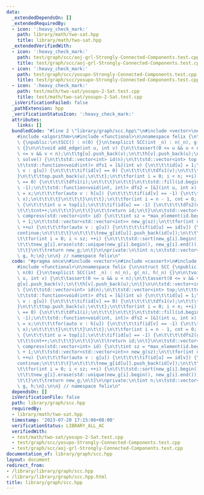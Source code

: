```yaml
---
data:
  _extendedDependsOn: []
  _extendedRequiredBy:
  - icon: ':heavy_check_mark:'
    path: library/math/two-sat.hpp
    title: library/math/two-sat.hpp
  _extendedVerifiedWith:
  - icon: ':heavy_check_mark:'
    path: test/graph/scc/aoj-grl-Strongly-Connected-Components.test.cpp
    title: test/graph/scc/aoj-grl-Strongly-Connected-Components.test.cpp
  - icon: ':heavy_check_mark:'
    path: test/graph/scc/yosupo-Strongly-Connected-Components.test.cpp
    title: test/graph/scc/yosupo-Strongly-Connected-Components.test.cpp
  - icon: ':heavy_check_mark:'
    path: test/math/two-sat/yosupo-2-Sat.test.cpp
    title: test/math/two-sat/yosupo-2-Sat.test.cpp
  _isVerificationFailed: false
  _pathExtension: hpp
  _verificationStatusIcon: ':heavy_check_mark:'
  attributes:
    links: []
  bundledCode: "#line 2 \"library/graph/scc.hpp\"\n#include <vector>\n#include <cassert>\n\
    #include <algorithm>\n#include <functional>\n\nnamespace felix {\n\nstruct SCC\
    \ {\npublic:\n\tSCC() : n(0) {}\n\texplicit SCC(int _n) : n(_n), g(_n), h(_n)\
    \ {}\n\n\tvoid add_edge(int u, int v) {\n\t\tassert(0 <= u && u < n);\n\t\tassert(0\
    \ <= v && v < n);\n\t\tg[u].push_back(v);\n\t\th[v].push_back(u);\n\t}\n\n\tstd::vector<int>\
    \ solve() {\n\t\tstd::vector<int> id(n);\n\t\tstd::vector<int> top;\n\t\ttop.reserve(n);\n\
    \t\tstd::function<void(int)> dfs1 = [&](int u) {\n\t\t\tid[u] = 1;\n\t\t\tfor(auto\
    \ v : g[u]) {\n\t\t\t\tif(id[v] == 0) {\n\t\t\t\t\tdfs1(v);\n\t\t\t\t}\n\t\t\t\
    }\n\t\t\ttop.push_back(u);\n\t\t};\n\t\tfor(int i = 0; i < n; ++i) {\n\t\t\tif(id[i]\
    \ == 0) {\n\t\t\t\tdfs1(i);\n\t\t\t}\n\t\t}\n\t\tstd::fill(id.begin(), id.end(),\
    \ -1);\n\t\tstd::function<void(int, int)> dfs2 = [&](int u, int x) {\n\t\t\tid[u]\
    \ = x;\n\t\t\tfor(auto v : h[u]) {\n\t\t\t\tif(id[v] == -1) {\n\t\t\t\t\tdfs2(v,\
    \ x);\n\t\t\t\t}\n\t\t\t}\n\t\t};\n\t\tfor(int i = n - 1, cnt = 0; i >= 0; --i)\
    \ {\n\t\t\tint u = top[i];\n\t\t\tif(id[u] == -1) {\n\t\t\t\tdfs2(u, cnt);\n\t\
    \t\t\tcnt++;\n\t\t\t}\n\t\t}\n\t\treturn id;\n\t}\n\n\tstd::vector<std::vector<int>>\
    \ compress(std::vector<int> id) {\n\t\tint sz = *max_element(id.begin(), id.end())\
    \ + 1;\n\t\tstd::vector<std::vector<int>> new_g(sz);\n\t\tfor(int u = 0; u < n;\
    \ ++u) {\n\t\t\tfor(auto v : g[u]) {\n\t\t\t\tif(id[u] == id[v]) {\n\t\t\t\t\t\
    continue;\n\t\t\t\t}\n\t\t\t\tnew_g[id[u]].push_back(id[v]);\n\t\t\t}\n\t\t}\n\
    \t\tfor(int i = 0; i < sz; ++i) {\n\t\t\tstd::sort(new_g[i].begin(), new_g[i].end());\n\
    \t\t\tnew_g[i].erase(std::unique(new_g[i].begin(), new_g[i].end()), new_g[i].end());\n\
    \t\t}\n\t\treturn new_g;\n\t}\n\nprivate:\n\tint n;\n\tstd::vector<std::vector<int>>\
    \ g, h;\n};\n\n} // namespace felix\n"
  code: "#pragma once\n#include <vector>\n#include <cassert>\n#include <algorithm>\n\
    #include <functional>\n\nnamespace felix {\n\nstruct SCC {\npublic:\n\tSCC() :\
    \ n(0) {}\n\texplicit SCC(int _n) : n(_n), g(_n), h(_n) {}\n\n\tvoid add_edge(int\
    \ u, int v) {\n\t\tassert(0 <= u && u < n);\n\t\tassert(0 <= v && v < n);\n\t\t\
    g[u].push_back(v);\n\t\th[v].push_back(u);\n\t}\n\n\tstd::vector<int> solve()\
    \ {\n\t\tstd::vector<int> id(n);\n\t\tstd::vector<int> top;\n\t\ttop.reserve(n);\n\
    \t\tstd::function<void(int)> dfs1 = [&](int u) {\n\t\t\tid[u] = 1;\n\t\t\tfor(auto\
    \ v : g[u]) {\n\t\t\t\tif(id[v] == 0) {\n\t\t\t\t\tdfs1(v);\n\t\t\t\t}\n\t\t\t\
    }\n\t\t\ttop.push_back(u);\n\t\t};\n\t\tfor(int i = 0; i < n; ++i) {\n\t\t\tif(id[i]\
    \ == 0) {\n\t\t\t\tdfs1(i);\n\t\t\t}\n\t\t}\n\t\tstd::fill(id.begin(), id.end(),\
    \ -1);\n\t\tstd::function<void(int, int)> dfs2 = [&](int u, int x) {\n\t\t\tid[u]\
    \ = x;\n\t\t\tfor(auto v : h[u]) {\n\t\t\t\tif(id[v] == -1) {\n\t\t\t\t\tdfs2(v,\
    \ x);\n\t\t\t\t}\n\t\t\t}\n\t\t};\n\t\tfor(int i = n - 1, cnt = 0; i >= 0; --i)\
    \ {\n\t\t\tint u = top[i];\n\t\t\tif(id[u] == -1) {\n\t\t\t\tdfs2(u, cnt);\n\t\
    \t\t\tcnt++;\n\t\t\t}\n\t\t}\n\t\treturn id;\n\t}\n\n\tstd::vector<std::vector<int>>\
    \ compress(std::vector<int> id) {\n\t\tint sz = *max_element(id.begin(), id.end())\
    \ + 1;\n\t\tstd::vector<std::vector<int>> new_g(sz);\n\t\tfor(int u = 0; u < n;\
    \ ++u) {\n\t\t\tfor(auto v : g[u]) {\n\t\t\t\tif(id[u] == id[v]) {\n\t\t\t\t\t\
    continue;\n\t\t\t\t}\n\t\t\t\tnew_g[id[u]].push_back(id[v]);\n\t\t\t}\n\t\t}\n\
    \t\tfor(int i = 0; i < sz; ++i) {\n\t\t\tstd::sort(new_g[i].begin(), new_g[i].end());\n\
    \t\t\tnew_g[i].erase(std::unique(new_g[i].begin(), new_g[i].end()), new_g[i].end());\n\
    \t\t}\n\t\treturn new_g;\n\t}\n\nprivate:\n\tint n;\n\tstd::vector<std::vector<int>>\
    \ g, h;\n};\n\n} // namespace felix\n"
  dependsOn: []
  isVerificationFile: false
  path: library/graph/scc.hpp
  requiredBy:
  - library/math/two-sat.hpp
  timestamp: '2023-07-20 17:15:06+08:00'
  verificationStatus: LIBRARY_ALL_AC
  verifiedWith:
  - test/math/two-sat/yosupo-2-Sat.test.cpp
  - test/graph/scc/yosupo-Strongly-Connected-Components.test.cpp
  - test/graph/scc/aoj-grl-Strongly-Connected-Components.test.cpp
documentation_of: library/graph/scc.hpp
layout: document
redirect_from:
- /library/library/graph/scc.hpp
- /library/library/graph/scc.hpp.html
title: library/graph/scc.hpp
---
```

